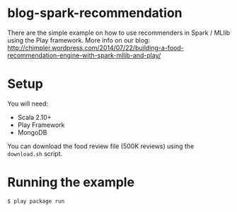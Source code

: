 blog-spark-recommendation
=========================

There are the simple example on how to use recommenders in Spark / MLlib using the Play framework.
More info on our blog: http://chimpler.wordpress.com/2014/07/22/building-a-food-recommendation-engine-with-spark-mllib-and-play/

Setup
=====

You will need:

* Scala 2.10+
* Play Framework
* MongoDB

 You can download the food review file (500K reviews) using the `download.sh` script.

Running the example
===================

    $ play package run
